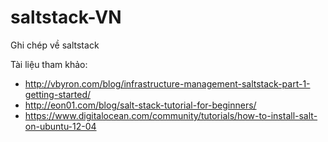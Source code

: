 saltstack-VN
============

Ghi chép về saltstack

Tài liệu tham khảo:

* http://vbyron.com/blog/infrastructure-management-saltstack-part-1-getting-started/
* http://eon01.com/blog/salt-stack-tutorial-for-beginners/
* https://www.digitalocean.com/community/tutorials/how-to-install-salt-on-ubuntu-12-04

